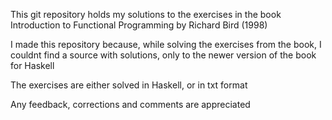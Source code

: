 This git repository holds my solutions to the exercises in the book Introduction to Functional Programming by Richard Bird (1998)

I made this repository because, while solving the exercises from the book, I couldnt find a source with solutions, only to the newer version of the book for Haskell

The exercises are either solved in Haskell, or in txt format

Any feedback, corrections and comments are appreciated